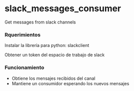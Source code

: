 # slack_messages_consumer
Get messages from slack channels

### Rquerimientos
Instalar la librería para python: slackclient

Obtener un token del espacio de trabajo de slack

### Funcionamiento
- Obtiene los mensajes recibidos del canal 
- Mantiene un consumidor esperando los nuevos mensajes
